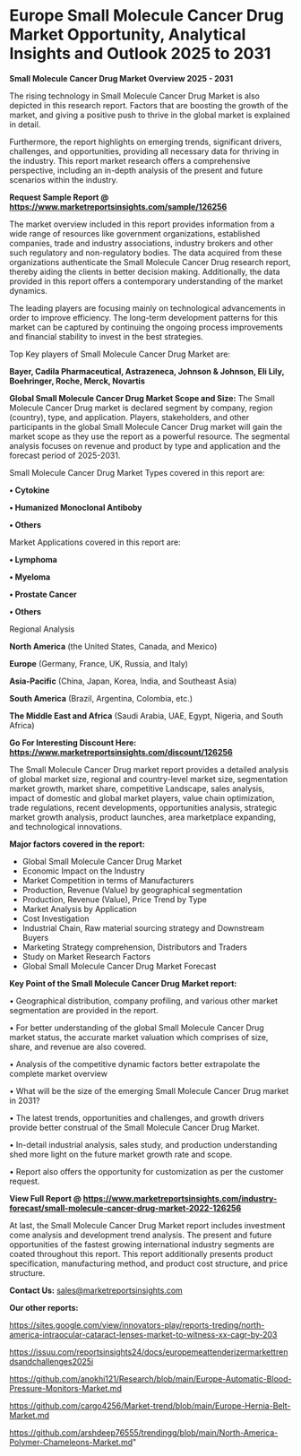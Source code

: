# Europe Small Molecule Cancer Drug Market Opportunity, Analytical Insights and Outlook 2025 to 2031

<Strong> Small Molecule Cancer Drug Market Overview 2025 - 2031</strong>

The rising technology in Small Molecule Cancer Drug Market is also depicted in this research report. Factors that are boosting the growth of the market, and giving a positive push to thrive in the global market is explained in detail.

Furthermore, the report highlights on emerging trends, significant drivers, challenges, and opportunities, providing all necessary data for thriving in the industry. This report market research offers a comprehensive perspective, including an in-depth analysis of the present and future scenarios within the industry.

<strong>Request Sample Report @ <a href=https://www.marketreportsinsights.com/sample/126256>https://www.marketreportsinsights.com/sample/126256</a></strong>

The market overview included in this report provides information from a wide range of resources like government organizations, established companies, trade and industry associations, industry brokers and other such regulatory and non-regulatory bodies. The data acquired from these organizations authenticate the Small Molecule Cancer Drug research report, thereby aiding the clients in better decision making. Additionally, the data provided in this report offers a contemporary understanding of the market dynamics.

The leading players are focusing mainly on technological advancements in order to improve efficiency. The long-term development patterns for this market can be captured by continuing the ongoing process improvements and financial stability to invest in the best strategies.

Top Key players of Small Molecule Cancer Drug Market are:

<strong>Bayer, Cadila Pharmaceutical, Astrazeneca, Johnson & Johnson, Eli Lily, Boehringer, Roche, Merck, Novartis</strong>

<strong><b>Global Small Molecule Cancer Drug Market Scope and Size:</b></strong>
The Small Molecule Cancer Drug market is declared segment by company, region (country), type, and application. Players, stakeholders, and other participants in the global Small Molecule Cancer Drug market will gain the market scope as they use the report as a powerful resource. The segmental analysis focuses on revenue and product by type and application and the forecast period of 2025-2031.

Small Molecule Cancer Drug Market Types covered in this report are:

<strong>• Cytokine

• Humanized Monoclonal Antiboby

• Others</strong>

Market Applications covered in this report are:

<strong>• Lymphoma

• Myeloma

• Prostate Cancer

• Others</strong> 

Regional Analysis

<strong>North America</strong> (the United States, Canada, and Mexico)

<strong>Europe</strong> (Germany, France, UK, Russia, and Italy)

<strong>Asia-Pacific</strong> (China, Japan, Korea, India, and Southeast Asia)

<strong>South America</strong> (Brazil, Argentina, Colombia, etc.)

<strong>The Middle East and Africa</strong> (Saudi Arabia, UAE, Egypt, Nigeria, and South Africa)

<strong>Go For Interesting Discount Here: <a href=https://www.marketreportsinsights.com/discount/126256>https://www.marketreportsinsights.com/discount/126256</a></strong>

The Small Molecule Cancer Drug market report provides a detailed analysis of global market size, regional and country-level market size, segmentation market growth, market share, competitive Landscape, sales analysis, impact of domestic and global market players, value chain optimization, trade regulations, recent developments, opportunities analysis, strategic market growth analysis, product launches, area marketplace expanding, and technological innovations.

<strong><b>Major factors covered in the report:</b></strong>
<ul>
  <li>Global Small Molecule Cancer Drug Market </li>
  <li>Economic Impact on the Industry</li>
  <li>Market Competition in terms of Manufacturers</li>
  <li>Production, Revenue (Value) by geographical segmentation</li>
  <li>Production, Revenue (Value), Price Trend by Type</li>
  <li>Market Analysis by Application</li>
  <li>Cost Investigation</li>
  <li>Industrial Chain, Raw material sourcing strategy and Downstream Buyers</li>
  <li>Marketing Strategy comprehension, Distributors and Traders</li>
  <li>Study on Market Research Factors</li>
  <li>Global Small Molecule Cancer Drug Market Forecast</li>
</ul>

<strong><b>Key Point of the Small Molecule Cancer Drug Market report:</b></strong>

• Geographical distribution, company profiling, and various other market segmentation are provided in the report.

• For better understanding of the global Small Molecule Cancer Drug market status, the accurate market valuation which comprises of size, share, and revenue are also covered.

• Analysis of the competitive dynamic factors better extrapolate the complete market overview

• What will be the size of the emerging Small Molecule Cancer Drug market in 2031?

• The latest trends, opportunities and challenges, and growth drivers provide better construal of the Small Molecule Cancer Drug Market.

• In-detail industrial analysis, sales study, and production understanding shed more light on the future market growth rate and scope.

• Report also offers the opportunity for customization as per the customer request.

<strong><b>View Full Report @ <a href=https://www.marketreportsinsights.com/industry-forecast/small-molecule-cancer-drug-market-2022-126256>https://www.marketreportsinsights.com/industry-forecast/small-molecule-cancer-drug-market-2022-126256</a></b></strong>


At last, the Small Molecule Cancer Drug Market report includes investment come analysis and development trend analysis. The present and future opportunities of the fastest growing international industry segments are coated throughout this report. This report additionally presents product specification, manufacturing method, and product cost structure, and price structure.

<strong>Contact Us:</strong>
sales@marketreportsinsights.com

<strong>Our other reports:</strong>

<a href=https://sites.google.com/view/innovators-play/reports-treding/north-america-intraocular-cataract-lenses-market-to-witness-xx-cagr-by-203>https://sites.google.com/view/innovators-play/reports-treding/north-america-intraocular-cataract-lenses-market-to-witness-xx-cagr-by-203</a>

<a href=https://issuu.com/reportsinsights24/docs/europemeattenderizermarkettrendsandchallenges2025i>https://issuu.com/reportsinsights24/docs/europemeattenderizermarkettrendsandchallenges2025i</a>

<a href=https://github.com/anokhi121/Research/blob/main/Europe-Automatic-Blood-Pressure-Monitors-Market.md>https://github.com/anokhi121/Research/blob/main/Europe-Automatic-Blood-Pressure-Monitors-Market.md</a>

<a href=https://github.com/cargo4256/Market-trend/blob/main/Europe-Hernia-Belt-Market.md>https://github.com/cargo4256/Market-trend/blob/main/Europe-Hernia-Belt-Market.md</a>

<a href=https://github.com/arshdeep76555/trendingg/blob/main/North-America-Polymer-Chameleons-Market.md>https://github.com/arshdeep76555/trendingg/blob/main/North-America-Polymer-Chameleons-Market.md</a>"
